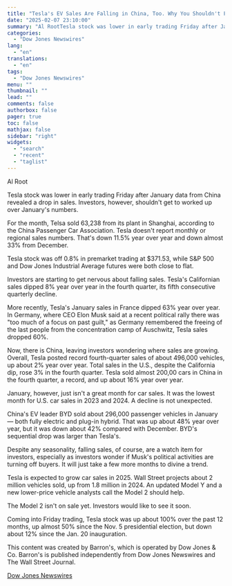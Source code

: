 ```yaml
---
title: "Tesla's EV Sales Are Falling in China, Too. Why You Shouldn't Freak Out Just Yet. — Barrons.com"
date: "2025-02-07 23:10:00"
summary: "Al RootTesla stock was lower in early trading Friday after January data from China revealed a drop in sales. Investors, however, shouldn't get to worked up over January's numbers.For the month, Telsa sold 63,238 from its plant in Shanghai, according to the China Passenger Car Association. Tesla doesn't report monthly..."
categories:
  - "Dow Jones Newswires"
lang:
  - "en"
translations:
  - "en"
tags:
  - "Dow Jones Newswires"
menu: ""
thumbnail: ""
lead: ""
comments: false
authorbox: false
pager: true
toc: false
mathjax: false
sidebar: "right"
widgets:
  - "search"
  - "recent"
  - "taglist"
---
```


Al Root

Tesla stock was lower in early trading Friday after January data from China revealed a drop in sales. Investors, however, shouldn't get to worked up over January's numbers.

For the month, Telsa sold 63,238 from its plant in Shanghai, according to the China Passenger Car Association. Tesla doesn't report monthly or regional sales numbers. That's down 11.5% year over year and down almost 33% from December.

Tesla stock was off 0.8% in premarket trading at $371.53, while S&P 500 and Dow Jones Industrial Average futures were both close to flat.

Investors are starting to get nervous about falling sales. Tesla's Californian sales dipped 8% year over year in the fourth quarter, its fifth consecutive quarterly decline.

More recently, Tesla's January sales in France dipped 63% year over year. In Germany, where CEO Elon Musk said at a recent political rally there was "too much of a focus on past guilt," as Germany remembered the freeing of the last people from the concentration camp of Auschwitz, Tesla sales dropped 60%.

Now, there is China, leaving investors wondering where sales are growing. Overall, Tesla posted record fourth-quarter sales of about 496,000 vehicles, up about 2% year over year. Total sales in the U.S., despite the California dip, rose 3% in the fourth quarter. Tesla sold almost 200,00 cars in China in the fourth quarter, a record, and up about 16% year over year.

January, however, just isn't a great month for car sales. It was the lowest month for U.S. car sales in 2023 and 2024. A decline is not unexpected.

China's EV leader BYD sold about 296,000 passenger vehicles in January — both fully electric and plug-in hybrid. That was up about 48% year over year, but it was down about 42% compared with December. BYD's sequential drop was larger than Tesla's.

Despite any seasonality, falling sales, of course, are a watch item for investors, especially as investors wonder if Musk's political activities are turning off buyers. It will just take a few more months to divine a trend.

Tesla is expected to grow car sales in 2025. Wall Street projects about 2 million vehicles sold, up from 1.8 million in 2024. An updated Model Y and a new lower-price vehicle analysts call the Model 2 should help.

The Model 2 isn't on sale yet. Investors would like to see it soon.

Coming into Friday trading, Tesla stock was up about 100% over the past 12 months, up almost 50% since the Nov. 5 presidential election, but down about 12% since the Jan. 20 inauguration.

This content was created by Barron's, which is operated by Dow Jones & Co. Barron's is published independently from Dow Jones Newswires and The Wall Street Journal.

[Dow Jones Newswires](https://www.tradingview.com/news/DJN_DN20250207006560:0/)
